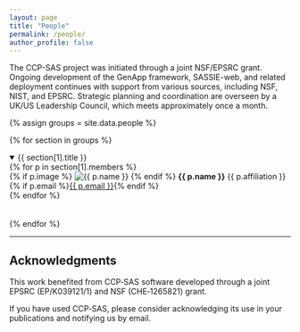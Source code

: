 ```yaml
---
layout: page
title: "People"
permalink: /people/
author_profile: false
---
```

The CCP-SAS project was initiated through a joint NSF/EPSRC grant. Ongoing
development of the GenApp framework, SASSIE-web, and related deployment
continues with support from various sources, including NSF, NIST, and EPSRC.
Strategic planning and coordination are overseen by a UK/US Leadership Council,
which meets approximately once a month.

{% assign groups = site.data.people %}

{% for section in groups %}
<details open>
  <summary class="people-heading">{{ section[1].title }}</summary>
  <div class="people-grid">
    {% for p in section[1].members %}
      <div class="person-card">
        {% if p.image %}
          <img src="{{ p.image }}" alt="{{ p.name }}" class="profile-pic">
        {% endif %}
        <strong>{{ p.name }}</strong> {{ p.affiliation }} {% if p.email %}<a href="mailto:{{ p.email }}">{{ p.email }}</a>{% endif %}
      </div>
    {% endfor %}
  </div>
</details>
<br>
<br>
{% endfor %}

---

## Acknowledgments

This work benefited from CCP‑SAS software developed through a joint EPSRC (EP/K039121/1) and NSF (CHE‑1265821) grant.

If you have used CCP‑SAS, please consider acknowledging its use in your publications and notifying us by email.
